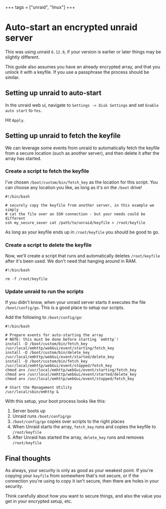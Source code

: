 +++
tags = ["unraid", "linux"]
+++

# Auto-start an encrypted unraid server

This was using unraid `6.12.9`, if your version is earlier or later things may be slightly different.

This guide also assumes you have an already encrypted array, and that you unlock it with a keyfile. If you use a passphrase the process should be similar.

## Setting up unraid to auto-start

In the unraid web ui, navigate to `Settings -> Disk Settings` and set `Enable auto start` to `Yes`.

Hit `Apply`.

## Setting up unraid to fetch the keyfile

We can leverage some events from unraid to automatically fetch the keyfile from a secure location (such as another server), and then delete it after the array has started.

### Create a script to fetch the keyfile

I've chosen `/boot/custom/bin/fetch_key` as the location for this script. You can choose any location you like, as long as it's on the `/boot` drive!

```bash,title="/boot/custom/bin/fetch_key"
#!/bin/bash

# securely copy the keyfile from another server, in this example we simply
# cat the file over an SSH connection - but your needs could be different
ssh my_secure_sever cat /path/to/unraid/keyfile > /root/keyfile
```

As long as your keyfile ends up in `/root/keyfile` you should be good to go.

### Create a script to delete the keyfile

Now, we'll create a script that runs and automatically deletes `/root/keyfile` after it's been used. We don't need that hanging around in RAM.

```bash,title="/boot/custom/bin/delete_key"
#!/bin/bash

rm -f /root/keyfile
```

### Update unraid to run the scripts

If you didn't know, when your unraid server starts it executes the file `/boot/config/go`. This is a good place to setup our scripts.

Add the following to `/boot/config/go`:

```bash,title="/boot/config/go"
#!/bin/bash

# Prepare events for auto-starting the array
# NOTE: this must be done before starting `emhttp`!
install -D /boot/custom/bin/fetch_key  /usr/local/emhttp/webGui/event/starting/fetch_key
install -D /boot/custom/bin/delete_key /usr/local/emhttp/webGui/event/started/delete_key
install -D /boot/custom/bin/fetch_key  /usr/local/emhttp/webGui/event/stopped/fetch_key
chmod a+x /usr/local/emhttp/webGui/event/starting/fetch_key
chmod a+x /usr/local/emhttp/webGui/event/started/delete_key
chmod a+x /usr/local/emhttp/webGui/event/stopped/fetch_key

# Start the Management Utility
/usr/local/sbin/emhttp &
```

With this setup, your boot process looks like this:

1. Server boots up
2. Unraid runs `/boot/config/go`
3. `/boot/config/go` copies over scripts to the right places
4. When Unraid starts the array, `fetch_key` runs and copies the keyfile to `/root/keyfile`
5. After Unraid has started the array, `delete_key` runs and removes `/root/keyfile`

## Final thoughts

As always, your security is only as good as your weakest point. If you're copying your `keyfile` from somewhere that's not secure, or if the connection you're using to copy it isn't secure, then there are holes in your security.

Think carefully about how you want to secure things, and also the value you get in your encrypted setup, etc.
